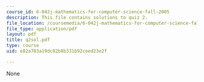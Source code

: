 ```yaml
---
course_id: 6-042j-mathematics-for-computer-science-fall-2005
description: This file contains solutions to quiz 2.
file_location: /coursemedia/6-042j-mathematics-for-computer-science-fall-2005/e82a703a19dc02b8b331b92ceed23e2f_q2sol.pdf
file_type: application/pdf
layout: pdf
title: q2sol.pdf
type: course
uid: e82a703a19dc02b8b331b92ceed23e2f

---
```

None